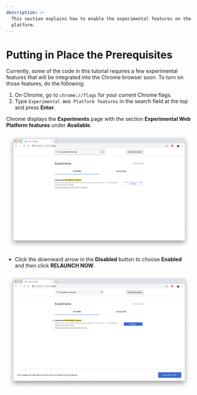 ```yaml
---
description: >-
  This section explains how to enable the experimental features on the Chrome
  platform.
---
```


# Putting in Place the Prerequisites

Currently, some of the code in this tutorial requires a few experimental features that will be integrated into the Chrome browser soon. To turn on those features, do the following:

1. On Chrome, go to `chrome://flags` for your current Chrome flags.
2. Type `Experimental Web Platform features` in the search field at the top and press **Enter**.

Chrome displays the **Experiments** page with the section **Experimental Web Platform features** under **Available**.

![Navigating to Chrome&apos;s Experimental Web Platform Features](../.gitbook/assets/screenshot-2018-11-14-at-2.36.32-am.png)

* Click the downward arrow in the **Disabled** button to choose **Enabled** and then click **RELAUNCH NOW**.

![Enabling the Experimental Web Platform Features](../.gitbook/assets/screenshot-2018-11-14-at-2.36.40-am.png)

